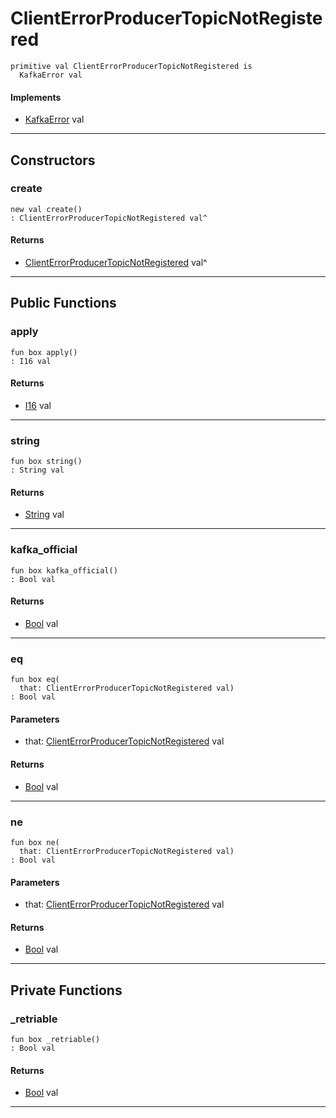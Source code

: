 # ClientErrorProducerTopicNotRegistered

```pony
primitive val ClientErrorProducerTopicNotRegistered is
  KafkaError val
```

#### Implements

* [KafkaError](pony-kafka-KafkaError) val

---

## Constructors

### create

```pony
new val create()
: ClientErrorProducerTopicNotRegistered val^
```

#### Returns

* [ClientErrorProducerTopicNotRegistered](pony-kafka-ClientErrorProducerTopicNotRegistered) val^

---

## Public Functions

### apply

```pony
fun box apply()
: I16 val
```

#### Returns

* [I16](builtin-I16) val

---

### string

```pony
fun box string()
: String val
```

#### Returns

* [String](builtin-String) val

---

### kafka_official

```pony
fun box kafka_official()
: Bool val
```

#### Returns

* [Bool](builtin-Bool) val

---

### eq

```pony
fun box eq(
  that: ClientErrorProducerTopicNotRegistered val)
: Bool val
```
#### Parameters

*   that: [ClientErrorProducerTopicNotRegistered](pony-kafka-ClientErrorProducerTopicNotRegistered) val

#### Returns

* [Bool](builtin-Bool) val

---

### ne

```pony
fun box ne(
  that: ClientErrorProducerTopicNotRegistered val)
: Bool val
```
#### Parameters

*   that: [ClientErrorProducerTopicNotRegistered](pony-kafka-ClientErrorProducerTopicNotRegistered) val

#### Returns

* [Bool](builtin-Bool) val

---

## Private Functions

### _retriable

```pony
fun box _retriable()
: Bool val
```

#### Returns

* [Bool](builtin-Bool) val

---

